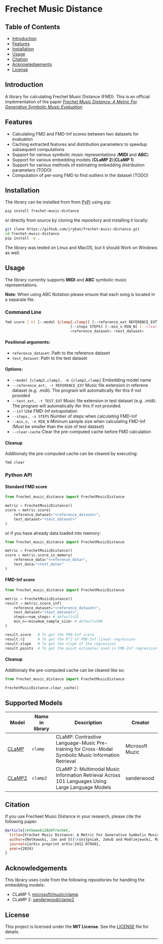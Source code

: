 # Frechet Music Distance

## Table of Contents
- [Introduction](#introduction)
- [Features](#features)
- [Installation](#installation)
- [Usage](#usage)
- [Citation](#citation)
- [Acknowledgements](#citation)
- [License](#license)


## Introduction
A library for calculating Frechet Music Distance (FMD). This is an official implementation of the paper [_Frechet Music Distance: A Metric For Generative Symbolic Music Evaluation_](https://www.arxiv.org/abs/2412.07948).


## Features
- Calculating FMD and FMD-Inf scores between two datasets for evaluation
- Caching extracted features and distribution parameters to speedup subsequent computations
- Support for various symbolic music representations (**MIDI** and **ABC**)
- Support for various embedding models (**CLaMP 2**)(**CLaMP 1**)
- Support for various methods of estimating embedding distribution parameters (TODO)
- Computation of per-song FMD to find outliers in the dataset (TODO)


## Installation

The library can be installed from from [PyPi](https://pypi.org/project/frechet-music-distance/) using pip:
```bash
pip install frechet-music-distance
```

or directly from source by cloning the repository and installing it locally:
```bash
git clone https://github.com/jryban/frechet-music-distance.git
cd frechet-music-distance
pip install -e .
```

The library was tested on Linux and MacOS, but it should Work on Windows as well.


## Usage
The library currently supports **MIDI** and **ABC** symbolic music representations.

**Note**: When using ABC Notation please ensure that each song is located in a separate file.

### Command Line

```bash
fmd score [-h] [--model {clamp2,clamp}] [--reference_ext REFERENCE_EXT] [--test_ext TEST_EXT] [--inf]
                              [--steps STEPS] [--min_n MIN_N] [--clear-cache]
                              <reference_dataset> <test_dataset>
```

#### Positional arguments:
  * `reference_dataset`:     Path to the reference dataset
  * `test_dataset`:          Path to the test dataset

#### Options:
  * `--model {clamp2,clamp}, -m {clamp2,clamp}`
                        Embedding model name
  * `--reference_ext, -r REFERENCE_EXT`
                        Music file extension in referene dataset (e.g. .midi). The program will automatically ifer this if not provided
  * `--test_ext, -t TEST_EXT`
                        Music file extension in test dataset (e.g. .midi). The program will automatically ifer this if not provided.
  * `--inf`                  Use FMD-Inf extrapolation
  * `--steps, -s STEPS`
                        Number of steps when calculating FMD-Inf
  * `--min_n, -n MIN_N`
                        Mininum sample size when calculating FMD-Inf (Must be smaller than the size of test dataset)
  * `--clear-cache`     Clear the pre-computed cache before FMD calculation

#### Cleanup
Additionaly the pre-computed cache can be cleared by executing:

```bash
fmd clear
```

### Python API

#### Standard FMD score
```python
from frechet_music_distance import FrechetMusicDistance

metric = FrechetMusicDistance()
score = metric.score(
    reference_dataset="<reference_dataset>",
    test_dataset="<test_dataset>"
)
```

or if you have already data loaded into memory:

```python
from frechet_music_distance import FrechetMusicDistance

metric = FrechetMusicDistance()
score = metric.score_in_memory(
    reference_data="<reference_data>",
    test_data="<test_data>"
)
```

#### FMD-Inf score
```python
from frechet_music_distance import FrechetMusicDistance

metric = FrechetMusicDistance()
result = metric.score_inf(
    reference_dataset="<reference_dataset>",
    test_dataset="<test_dataset>",
    steps=<num_steps> # default=25
    min_n=<minumum_sample_size> # default=500
)

result.score   # To get the FMD-Inf score
result.r2      # To get the R^2 of FMD-Inf linear regression
result.slope   # To get the slope of the regression
result.points  # To get the point estimates used in FMD-Inf regression

```

#### Cleanup
Additionaly the pre-computed cache can be cleared like so:

```python
from frechet_music_distance import FrechetMusicDistance

FrechetMusicDistance.clear_cache()
```

## Supported Models

| Model | Name in library | Description | Creator         |
| --- | --- | --- |-----------------|
| [CLaMP](https://github.com/microsoft/muzic/tree/main/clamp) | `clamp` | CLaMP: Contrastive Language-Music Pre-training for Cross-Modal Symbolic Music Information Retrieval | Microsoft Muzic |
| [CLaMP2](https://github.com/sanderwood/clamp2) | `clamp2` | CLaMP 2: Multimodal Music Information Retrieval Across 101 Languages Using Large Language Models | sanderwood      |


## Citation

If you use Frecheet Music Distance in your research, please cite the following paper:

```bibtex
@article{retkowski2024frechet,
  title={Frechet Music Distance: A Metric For Generative Symbolic Music Evaluation},
  author={Retkowski, Jan and St{\k{e}}pniak, Jakub and Modrzejewski, Mateusz},
  journal={arXiv preprint arXiv:2412.07948},
  year={2024}
}
```

## Acknowledgements

This library uses code from the following repositories for handling the embedding models:
* CLaMP 1: [microsoft/muzic/clamp](https://github.com/microsoft/muzic/tree/main/clamp)
* CLaMP 2: [sanderwood/clamp2](https://github.com/sanderwood/clamp2)

## License
This project is licensed under the **MIT License**. See the [LICENSE](LICENSE.txt) file for details.

---